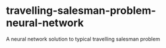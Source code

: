 # travelling-salesman-problem-neural-network
A neural network solution to typical travelling salesman problem
